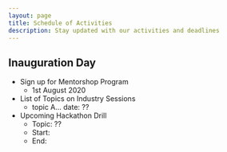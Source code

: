 ```yaml
---
layout: page
title: Schedule of Activities 
description: Stay updated with our activities and deadlines
---
```

<link rel="stylesheet" type="text/css" media="all" href="../stylesheet/styles.css" />

## Inauguration Day

- Sign up for Mentorshop Program
    - 1st August 2020
- List of Topics on Industry Sessions
    - topic A... date: ??
- Upcoming Hackathon Drill
    - Topic: ??
    - Start: 
    - End:


